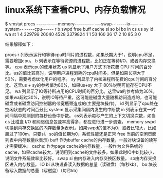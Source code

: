 # linux系统下查看CPU、内存负载情况



$ vmstat
procs -----------memory---------- ---swap-- -----io---- --system-- -----cpu------
 r  b   swpd   free   buff  cache   si   so    bi    bo   in   cs us sy id wa st
 1  4 329796  26040   4528 3379824    1    1    50   160   36   17  2 10 85  3  0

结果解释如下：

procs
r 列表示运行和等待cpu时间片的进程数，如果长期大于1，说明cpu不足，需要增加cpu。
b 列表示在等待资源的进程数，比如正在等待I/O、或者内存交换等。
cpu 表示cpu的使用状态
us 列显示了用户方式下所花费 CPU 时间的百分比。us的值比较高时，说明用户进程消耗的cpu时间多，但是如果长期大于50%，需要考虑优化用户的程序。
sy 列显示了内核进程所花费的cpu时间的百分比。这里us + sy的参考值为80%，如果us+sy 大于 80%说明可能存在CPU不足。
wa 列显示了IO等待所占用的CPU时间的百分比。这里wa的参考值为30%，如果wa超过30%，说明IO等待严重，这可能是磁盘大量随机访问造成的，也可能磁盘或者磁盘访问控制器的带宽瓶颈造成的(主要是块操作)。 
id 列显示了cpu处在空闲状态的时间百分比 
system 显示采集间隔内发生的中断数
in 列表示在某一时间间隔中观测到的每秒设备中断数。
cs列表示每秒产生的上下文切换次数，如当 cs 比磁盘 I/O 和网络信息包速率高得多，都应进行进一步调查。
memory
swpd 切换到内存交换区的内存数量(k表示)。如果swpd的值不为0，或者比较大，比如超过了100m，只要si、so的值长期为0，系统性能还是正常 
free 当前的空闲页面列表中内存数量(k表示) 
buff 作为buffer cache的内存数量，一般对块设备的读写才需要缓冲。 
cache: 作为page cache的内存数量，一般作为文件系统的cache，如果cache较大，说明用到cache的文件较多，如果此时IO中bi比较小，说明文件系统效率比较好。 
swap
si 由内存进入内存交换区数量。
so由内存交换区进入内存数量。 
IO
bi 从块设备读入数据的总量（读磁盘）（每秒kb）。
bo 块设备写入数据的总量（写磁盘）（每秒kb）

